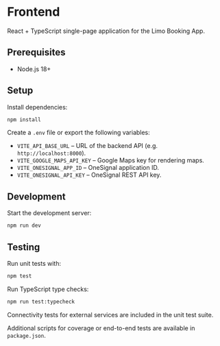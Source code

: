 # Frontend

React + TypeScript single-page application for the Limo Booking App.

## Prerequisites

- Node.js 18+

## Setup

Install dependencies:

```bash
npm install
```

Create a `.env` file or export the following variables:

- `VITE_API_BASE_URL` – URL of the backend API (e.g. `http://localhost:8000`).
- `VITE_GOOGLE_MAPS_API_KEY` – Google Maps key for rendering maps.
- `VITE_ONESIGNAL_APP_ID` – OneSignal application ID.
- `VITE_ONESIGNAL_API_KEY` – OneSignal REST API key.

## Development

Start the development server:

```bash
npm run dev
```



## Testing

Run unit tests with:

```bash
npm test
```

Run TypeScript type checks:

```bash
npm run test:typecheck
```

Connectivity tests for external services are included in the unit test suite.

Additional scripts for coverage or end-to-end tests are available in `package.json`.

